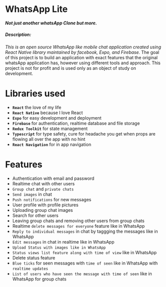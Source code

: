 # WhatsApp Lite

***Not just another whatsApp Clone but more.***

<p align="center">
<h5>Description: </h5>

<i>This is an open source WhatsApp like mobile chat application created using React Native library maintained by facebook, Expo, and Firebase.</i>
The goal of this project is to build an application with exact features that the original whatsApp application has, however using different tools and approach. This project is not for profit and is used only as an object of study on development.

# Libraries used

-   **`React`** the love of my life
-   **`React Native`** because I love React
-   **`Expo`** for easy development and deployment
-   **`Firebase`** for authentication, realtime database and file storage
-   **`Redux Toolkit`** for state management
-   **`Typescript`** for type safety, cure for headache you get when props are flowing all over the app with no hint
-   **`React Navigation`** for in app navigation

# Features

-   Authentication with email and password
-   Realtime chat with other users
-   `Group chat` and `private chats`
-   `Send images` in chat
-   `Push notifications` for new messages
-   User profile with profile pictures
-   Uploading group chat images
-   Search for other users
-   Leaving group chats and removing other users from group chats
-   Realtime `delete messages for everyone` feature like in WhatsApp
-   `Reply to individual messages` in chat by taggging the messages like in WhatsApp
-   `Edit messages` in chat in realtime like in WhatsApp
-   `Upload Status with images like in WhatsApp`
-   `Status views list feature along with time of view` like in WhatsApp
-   Delete status feature
-   `Blue ticks` for seen messages with `time of seen` like in WhatsApp with `realtime updates`
-   `List of users who have seen the message with time of seen` like in WhatsApp for group chats
